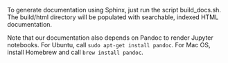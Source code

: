 To generate documentation using Sphinx, just run the script build_docs.sh. 
The build/html directory will be populated with searchable, indexed HTML documentation.

Note that our documentation also depends on Pandoc to render Jupyter notebooks. 
For Ubuntu, call `sudo apt-get install pandoc`. For Mac OS, install Homebrew and call `brew install pandoc`.